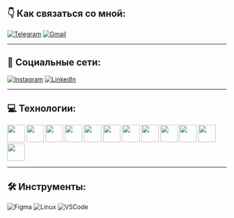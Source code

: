 ## 👇 Как связаться со мной:

[![Telegram](https://img.shields.io/badge/-Telegram-blue)](https://t.me/vazorian)
[![Gmail](https://img.shields.io/badge/-Gmail-red)](mailto:vazoriandev@gmail.com)

---

## 🤝 Социальные сети:

[![Instagram](https://img.shields.io/badge/-Instagram-blue)](https://www.instagram.com/vazorian)
[![LinkedIn](https://img.shields.io/badge/-LinkedIn-blue)](https://linkedin.com/in/vazorian)

---

## 💻 Технологии:

<img src="https://cdn.jsdelivr.net/npm/simple-icons@v7/icons/javascript.svg" width="40" height="40">
<img src="https://cdn.jsdelivr.net/npm/simple-icons@v7/icons/typescript.svg" width="40" height="40">
<img src="https://cdn.jsdelivr.net/npm/simple-icons@v7/icons/react.svg" width="40" height="40">
<img src="https://cdn.jsdelivr.net/npm/simple-icons@v7/icons/redux.svg" width="40" height="40">
<img src="https://cdn.jsdelivr.net/npm/simple-icons@v7/icons/mobx.svg" width="40" height="40">
<img src="https://cdn.jsdelivr.net/npm/simple-icons@v7/icons/html5.svg" width="40" height="40">
<img src="https://cdn.jsdelivr.net/npm/simple-icons@v7/icons/css3.svg" width="40" height="40">
<img src="https://cdn.jsdelivr.net/npm/simple-icons@v7/icons/postgresql.svg" width="40" height="40">
<img src="https://cdn.jsdelivr.net/npm/simple-icons@v7/icons/docker.svg" width="40" height="40">
<img src="https://cdn.jsdelivr.net/npm/simple-icons@v7/icons/git.svg" width="40" height="40">
<img src="https://cdn.jsdelivr.net/npm/simple-icons@v7/icons/bootstrap.svg" width="40" height="40">
<img src="https://cdn.jsdelivr.net/npm/simple-icons@v7/icons/sass.svg" width="40" height="40">

---

## 🛠 Инструменты:

![Figma](https://img.shields.io/badge/-Figma-red)
![Linux](https://img.shields.io/badge/-Linux-yellow)
![VSCode](https://img.shields.io/badge/-VSCode-blue)
